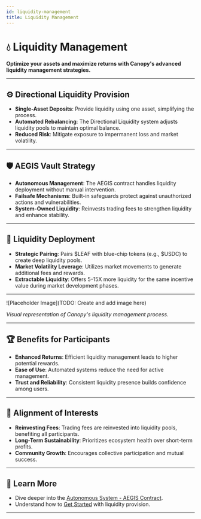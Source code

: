 ```yaml
---
id: liquidity-management
title: Liquidity Management
---
```


# 💧 Liquidity Management

**Optimize your assets and maximize returns with Canopy's advanced liquidity management strategies.**

---

## ⚙️ **Directional Liquidity Provision**

- **Single-Asset Deposits**: Provide liquidity using one asset, simplifying the process.
- **Automated Rebalancing**: The Directional Liquidity system adjusts liquidity pools to maintain optimal balance.
- **Reduced Risk**: Mitigate exposure to impermanent loss and market volatility.

---

## 🛡️ **AEGIS Vault Strategy**

- **Autonomous Management**: The AEGIS contract handles liquidity deployment without manual intervention.
- **Failsafe Mechanisms**: Built-in safeguards protect against unauthorized actions and vulnerabilities.
- **System-Owned Liquidity**: Reinvests trading fees to strengthen liquidity and enhance stability.

---

## 🔄 **Liquidity Deployment**

- **Strategic Pairing**: Pairs $LEAF with blue-chip tokens (e.g., $USDC) to create deep liquidity pools.
- **Market Volatility Leverage**: Utilizes market movements to generate additional fees and rewards.
- **Extractable Liquidity**: Offers 5-15X more liquidity for the same incentive value during market development phases.

---

![Placeholder Image](TODO: Create and add image here)

*Visual representation of Canopy's liquidity management process.*

---

## 🏆 **Benefits for Participants**

- **Enhanced Returns**: Efficient liquidity management leads to higher potential rewards.
- **Ease of Use**: Automated systems reduce the need for active management.
- **Trust and Reliability**: Consistent liquidity presence builds confidence among users.

---

## 🤝 **Alignment of Interests**

- **Reinvesting Fees**: Trading fees are reinvested into liquidity pools, benefiting all participants.
- **Long-Term Sustainability**: Prioritizes ecosystem health over short-term profits.
- **Community Growth**: Encourages collective participation and mutual success.

---

## 📖 **Learn More**

- Dive deeper into the [Autonomous System - AEGIS Contract](../autonomous-system-aegis-contract/autonomous-nature-and-decision-making).
- Understand how to [Get Started](../getting-started/for-liquidity-providers) with liquidity provision.

---
